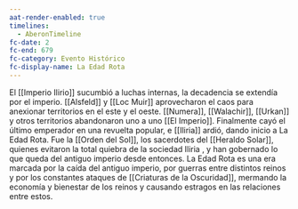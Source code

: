 ```yaml
---
aat-render-enabled: true
timelines:
  - AberonTimeline
fc-date: 2
fc-end: 679
fc-category: Evento Histórico
fc-display-name: La Edad Rota
---
```

El [[Imperio Ilirio]] sucumbió a luchas internas, la decadencia se extendía por el imperio. [[Alsfeld]] y [[Loc Muir]] aprovecharon el caos para anexionar territorios en el este y el oeste. [[Numera]], [[Walachir]], [[Urkan]] y otros territorios abandonaron uno a uno [[El Imperio]]. Finalmente cayó el último emperador en una revuelta popular, e [[Iliria]]  ardió, dando inicio a La Edad Rota. Fue la [[Orden del Sol]], los sacerdotes del [[Heraldo Solar]], quienes evitaron la total quiebra de la sociedad Iliria , y han gobernado lo que queda del antiguo imperio desde entonces. La Edad Rota es una era marcada por la caída del antiguo imperio, por guerras entre distintos reinos y por los constantes ataques de [[Criaturas de la Oscuridad]], mermando la economía y bienestar de los reinos y causando estragos en las relaciones entre estos.